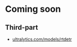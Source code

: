 # Coming soon


## Third-part

- [ultralytics.com/models/rtdetr](https://docs.ultralytics.com/models/rtdetr/)
